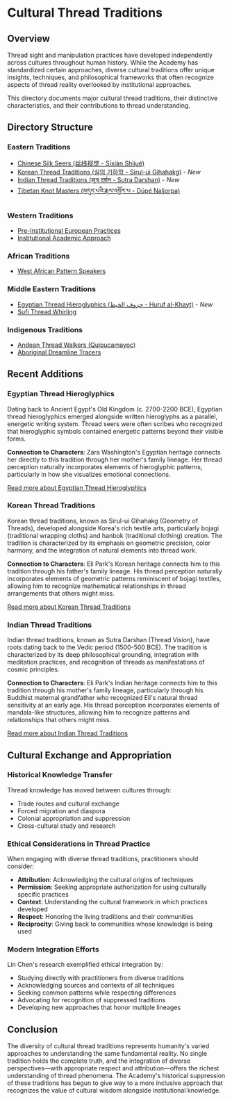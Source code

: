 # Cultural Thread Traditions

## Overview
Thread sight and manipulation practices have developed independently across cultures throughout human history. While the Academy has standardized certain approaches, diverse cultural traditions offer unique insights, techniques, and philosophical frameworks that often recognize aspects of thread reality overlooked by institutional approaches.

This directory documents major cultural thread traditions, their distinctive characteristics, and their contributions to thread understanding.

## Directory Structure

### Eastern Traditions
- [Chinese Silk Seers (丝线视觉 - Sīxiàn Shìjué)](/01_SERIES_BIBLE/cultural_traditions/eastern/chinese_silk_seers.md)
- [Korean Thread Traditions (실의 기하학 - Sirul-ui Gihahakg)](/01_SERIES_BIBLE/cultural_traditions/eastern/korean_thread_traditions.md) - *New*
- [Indian Thread Traditions (सूत्र दर्शन - Sutra Darshan)](/01_SERIES_BIBLE/cultural_traditions/eastern/indian_thread_traditions.md) - *New*
- [Tibetan Knot Masters (མདུད་པའི་རྣལ་འབྱོར་པ - Düpé Naljorpa)](/01_SERIES_BIBLE/cultural_traditions/eastern/tibetan_knot_masters.md)

### Western Traditions
- [Pre-Institutional European Practices](/01_SERIES_BIBLE/cultural_traditions/western/pre_institutional_european.md)
- [Institutional Academic Approach](/01_SERIES_BIBLE/cultural_traditions/western/institutional_academic.md)

### African Traditions
- [West African Pattern Speakers](/01_SERIES_BIBLE/cultural_traditions/african/west_african_pattern_speakers.md)

### Middle Eastern Traditions
- [Egyptian Thread Hieroglyphics (حروف الخيط - Huruf al-Khayt)](/01_SERIES_BIBLE/cultural_traditions/middle_eastern/egyptian_thread_hieroglyphics.md) - *New*
- [Sufi Thread Whirling](/01_SERIES_BIBLE/cultural_traditions/middle_eastern/sufi_thread_whirling.md)

### Indigenous Traditions
- [Andean Thread Walkers (Quipucamayoc)](/01_SERIES_BIBLE/cultural_traditions/indigenous/andean_thread_walkers.md)
- [Aboriginal Dreamline Tracers](/01_SERIES_BIBLE/cultural_traditions/indigenous/aboriginal_dreamline_tracers.md)

## Recent Additions

### Egyptian Thread Hieroglyphics
Dating back to Ancient Egypt's Old Kingdom (c. 2700-2200 BCE), Egyptian thread hieroglyphics emerged alongside written hieroglyphs as a parallel, energetic writing system. Thread seers were often scribes who recognized that hieroglyphic symbols contained energetic patterns beyond their visible forms.

**Connection to Characters**: Zara Washington's Egyptian heritage connects her directly to this tradition through her mother's family lineage. Her thread perception naturally incorporates elements of hieroglyphic patterns, particularly in how she visualizes emotional connections.

[Read more about Egyptian Thread Hieroglyphics](/01_SERIES_BIBLE/cultural_traditions/middle_eastern/egyptian_thread_hieroglyphics.md)

### Korean Thread Traditions
Korean thread traditions, known as Sirul-ui Gihahakg (Geometry of Threads), developed alongside Korea's rich textile arts, particularly bojagi (traditional wrapping cloths) and hanbok (traditional clothing) creation. The tradition is characterized by its emphasis on geometric precision, color harmony, and the integration of natural elements into thread work.

**Connection to Characters**: Eli Park's Korean heritage connects him to this tradition through his father's family lineage. His thread perception naturally incorporates elements of geometric patterns reminiscent of bojagi textiles, allowing him to recognize mathematical relationships in thread arrangements that others might miss.

[Read more about Korean Thread Traditions](/01_SERIES_BIBLE/cultural_traditions/eastern/korean_thread_traditions.md)

### Indian Thread Traditions
Indian thread traditions, known as Sutra Darshan (Thread Vision), have roots dating back to the Vedic period (1500-500 BCE). The tradition is characterized by its deep philosophical grounding, integration with meditation practices, and recognition of threads as manifestations of cosmic principles.

**Connection to Characters**: Eli Park's Indian heritage connects him to this tradition through his mother's family lineage, particularly through his Buddhist maternal grandfather who recognized Eli's natural thread sensitivity at an early age. His thread perception incorporates elements of mandala-like structures, allowing him to recognize patterns and relationships that others might miss.

[Read more about Indian Thread Traditions](/01_SERIES_BIBLE/cultural_traditions/eastern/indian_thread_traditions.md)

## Cultural Exchange and Appropriation

### Historical Knowledge Transfer
Thread knowledge has moved between cultures through:
- Trade routes and cultural exchange
- Forced migration and diaspora
- Colonial appropriation and suppression
- Cross-cultural study and research

### Ethical Considerations in Thread Practice
When engaging with diverse thread traditions, practitioners should consider:
- **Attribution**: Acknowledging the cultural origins of techniques
- **Permission**: Seeking appropriate authorization for using culturally specific practices
- **Context**: Understanding the cultural framework in which practices developed
- **Respect**: Honoring the living traditions and their communities
- **Reciprocity**: Giving back to communities whose knowledge is being used

### Modern Integration Efforts
Lin Chen's research exemplified ethical integration by:
- Studying directly with practitioners from diverse traditions
- Acknowledging sources and contexts of all techniques
- Seeking common patterns while respecting differences
- Advocating for recognition of suppressed traditions
- Developing new approaches that honor multiple lineages

## Conclusion
The diversity of cultural thread traditions represents humanity's varied approaches to understanding the same fundamental reality. No single tradition holds the complete truth, and the integration of diverse perspectives—with appropriate respect and attribution—offers the richest understanding of thread phenomena. The Academy's historical suppression of these traditions has begun to give way to a more inclusive approach that recognizes the value of cultural wisdom alongside institutional knowledge.
